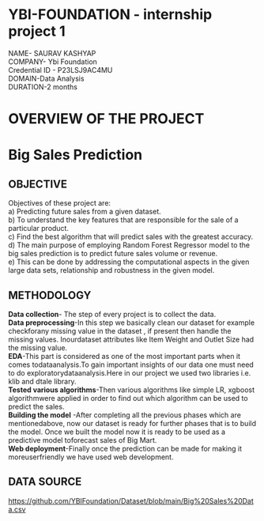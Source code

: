 # YBI-FOUNDATION - internship project 1 

NAME- SAURAV KASHYAP  
COMPANY- Ybi Foundation   
Credential ID - P23LSJ9AC4MU  
DOMAIN-Data Analysis  
DURATION-2 months  

# OVERVIEW OF THE PROJECT

# **Big Sales Prediction**

## OBJECTIVE
Objectives of these project are:  
a) Predicting future sales from a given dataset.  
b) To understand the key features that are responsible for the sale of a particular product.  
c) Find the best algorithm that will predict sales with the greatest accuracy.
d) The main purpose of employing Random Forest Regressor model to the big sales prediction is to predict future sales volume or revenue.   
e) This can be done by addressing the computational aspects in the given large data sets, relationship and robustness in the given model.


## METHODOLOGY
__Data collection__- The step of every project is to collect the data.  
__Data preprocessing__-In this step we basically clean our dataset for example checkforany missing value in the dataset , if present then handle the missing values. Inourdataset attributes like Item Weight and Outlet Size had the missing value.  
__EDA__-This part is considered as one of the most important parts when it comes todataanalysis.To gain important insights of our data one must need to do exploratorydataanalysis.Here in our project we used two libraries i.e. klib and dtale library.   
__Tested various algorithms__-Then various algorithms like simple LR, xgboost algorithmwere applied in order to find out which algorithm can be used to predict the sales.  
__Building the model__ -After completing all the previous phases which are mentionedabove, now our dataset is ready for further phases that is to build the model. Once we built the model now it is ready to be used as a predictive model toforecast sales of Big Mart.   
__Web deployment__-Finally once the prediction can be made for making it moreuserfriendly we have used web development.


## DATA SOURCE
https://github.com/YBIFoundation/Dataset/blob/main/Big%20Sales%20Data.csv

